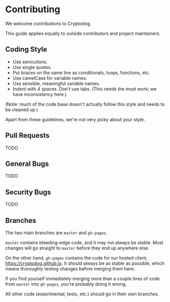 # Contributing

We welcome contributions to Cryptodog.

This guide applies equally to outside contributors and project maintainers.

## Coding Style
- Use semicolons.
- Use single quotes.
- Put braces on the same line as conditionals, loops, functions, etc.
- Use camelCase for variable names.
- Use sensible, meaningful variable names.
- Indent with 4 spaces. Don't use tabs. (This needs the most work; we have inconsistency here.)

(Note: much of the code base doesn't actually follow this style and needs to be cleaned up.)

Apart from these guidelines, we're not very picky about your style.

## Pull Requests
TODO

## General Bugs
TODO

## Security Bugs
TODO

## Branches
The two main branches are `master` and `gh-pages`. 

`master` contains bleeding-edge code, and it may not always be stable. Most changes will go straight to `master` before they end up anywhere else.

On the other hand, `gh-pages` contains the code for our hosted client, https://cryptodog.github.io. It should always be as stable as possible, which means thoroughly testing changes before merging them here.

If you find yourself immediately merging more than a couple lines of code from `master` into `gh-pages`, you're probably doing it wrong.

All other code (experimental, tests, etc.) should go in their own branches.
